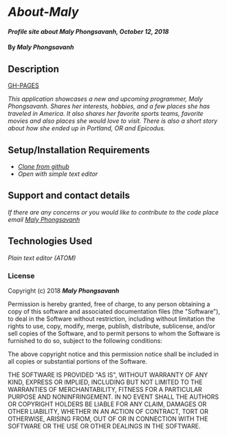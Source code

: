 # _About-Maly_

#### _Profile site about Maly Phongsavanh, October 12, 2018_

#### By _**Maly Phongsavanh**_

## Description

[GH-PAGES](https://malyphong619.github.io/About-Maly/)

_This application showcases a new and upcoming programmer, Maly Phongsavanh. Shares her interests, hobbies, and a few places she has traveled in America. It also shares her favorite sports teams, favorite movies and also places she would love to visit. There is also a short story about how she ended up in Portland, OR and Epicodus._

## Setup/Installation Requirements

* _[Clone from github](https://github.com/MalyPhong619/About-Maly.git)_
* _Open with simple text editor_

## Support and contact details

_If there are any concerns or you would like to contribute to the code place email [Maly Phongsavanh](mailto:phongsavanh619@icloud.com)_

## Technologies Used

_Plain text editor (ATOM)_

### License

Copyright (c) 2018 **_Maly Phongsavanh_**

Permission is hereby granted, free of charge, to any person obtaining a copy
of this software and associated documentation files (the "Software"), to deal
in the Software without restriction, including without limitation the rights
to use, copy, modify, merge, publish, distribute, sublicense, and/or sell
copies of the Software, and to permit persons to whom the Software is
furnished to do so, subject to the following conditions:

The above copyright notice and this permission notice shall be included in all
copies or substantial portions of the Software.

THE SOFTWARE IS PROVIDED "AS IS", WITHOUT WARRANTY OF ANY KIND, EXPRESS OR
IMPLIED, INCLUDING BUT NOT LIMITED TO THE WARRANTIES OF MERCHANTABILITY,
FITNESS FOR A PARTICULAR PURPOSE AND NONINFRINGEMENT. IN NO EVENT SHALL THE
AUTHORS OR COPYRIGHT HOLDERS BE LIABLE FOR ANY CLAIM, DAMAGES OR OTHER
LIABILITY, WHETHER IN AN ACTION OF CONTRACT, TORT OR OTHERWISE, ARISING FROM,
OUT OF OR IN CONNECTION WITH THE SOFTWARE OR THE USE OR OTHER DEALINGS IN THE
SOFTWARE.
